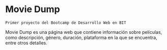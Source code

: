 # Movie Dump

`Primer proyecto del Bootcamp de Desarrollo Web en BIT`

Movie Dump es una página web que contiene información sobre películas, como descripción, género, duración, plataforma en la que se encuentra, entre otros detalles.

